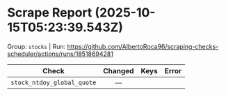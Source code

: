 # Scrape Report (2025-10-15T05:23:39.543Z)

Group: `stocks`  |  Run: https://github.com/AlbertoRoca96/scraping-checks-scheduler/actions/runs/18518694281

| Check | Changed | Keys | Error |
|---|:---:|:--|:--|
| `stock_ntdoy_global_quote` | — |  |  |
